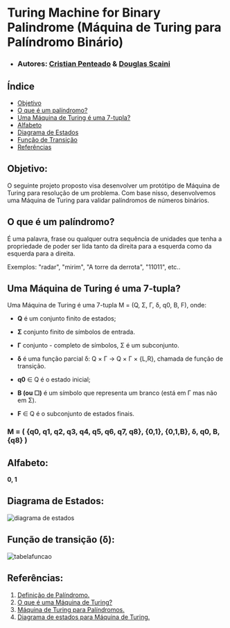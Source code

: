 # Turing Machine for Binary Palindrome (Máquina de Turing para Palíndromo Binário)

-  ### Autores: [Cristian Penteado](http://github.com/cristianpenteado) & [Douglas Scaini](http://github.com/douglasscaini)

 ## Índice
-  [Objetivo](#id01)
-  [O que é um palíndromo?](#id02)
-  [Uma Máquina de Turing é uma 7-tupla?](#id03)
-  [Alfabeto](#id04)
-  [Diagrama de Estados](#id05)
-  [Função de Transição](#id06)
-  [Referências](#id07)

## Objetivo:<a name="id01"></a>

O seguinte projeto proposto visa desenvolver um protótipo de Máquina de Turing para resolução de um problema. Com base nisso, desenvolvemos uma Máquina de Turing para validar palíndromos de números binários.

## O que é um palíndromo?<a name="id02"></a>

É uma palavra, frase ou qualquer outra sequência de unidades que tenha a propriedade de poder ser lida tanto da direita para a esquerda como da esquerda para a direita.

Exemplos: "radar", "mirim", "A torre da derrota", "11011", etc..

## Uma Máquina de Turing é uma 7-tupla?<a name="id03"></a>

  Uma Máquina de Turing é uma 7-tupla M = (Q, Σ, Γ, δ, q0, B, F), onde:

-  **Q** é um conjunto finito de estados;

-  **Σ** conjunto finito de símbolos de entrada.

-  **Γ** conjunto - completo de símbolos, Σ é um subconjunto.

-  **δ** é uma função parcial δ: Q × Γ → Q × Γ × {L,R}, chamada de função de transição.

-  **q0** ∈ Q é o estado inicial;

-  **B (ou ☐)** é um símbolo que representa um branco (está em Γ mas não em Σ).

-  **F** ∈ Q é o subconjunto de estados finais.

### M = ( {q0, q1, q2, q3, q4, q5, q6, q7, q8}, {0,1}, {0,1,B}, δ, q0, B, {q8} )

## Alfabeto:<a name="id04"></a>

**0, 1**

## Diagrama de Estados:<a name="id05"></a>

![diagrama de estados](https://ap.imagensbrasil.org/images/2019/05/23/diagrama.png)

## Função de transição (δ):<a name="id06"></a>

![tabelafuncao](https://ap.imagensbrasil.org/images/2019/05/23/tabelafuncao.png)

## Referências:<a name="id07"></a>  

1.  [Definição de Palíndromo.](https://pt.wikipedia.org/wiki/Pal%C3%ADndromo)
2.  [O que é uma Máquina de Turing?](http://www.dainf.ct.utfpr.edu.br/~rdutra/courses/2015-2/tc_aulas/aula9.pdf)
3.  [Máquina de Turing para Palíndromos.](https://www.youtube.com/watch?v=Ynd5on9g6Q8)
4.  [Diagrama de estados para Máquina de Turing.](http://www.jflap.org/)
